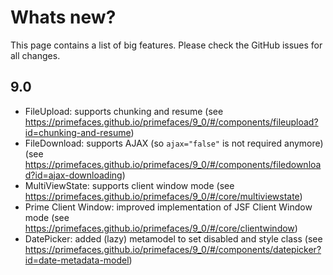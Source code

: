 # Whats new?

This page contains a list of big features. Please check the GitHub issues for all changes.

## 9.0

  * FileUpload: supports chunking and resume (see https://primefaces.github.io/primefaces/9_0/#/components/fileupload?id=chunking-and-resume)
  * FileDownload: supports AJAX (so `ajax="false"` is not required anymore) (see https://primefaces.github.io/primefaces/9_0/#/components/filedownload?id=ajax-downloading)
  * MultiViewState: supports client window mode (see https://primefaces.github.io/primefaces/9_0/#/core/multiviewstate)
  * Prime Client Window: improved implementation of JSF Client Window mode (see https://primefaces.github.io/primefaces/9_0/#/core/clientwindow)
  * DatePicker: added (lazy) metamodel to set disabled and style class (see https://primefaces.github.io/primefaces/9_0/#/components/datepicker?id=date-metadata-model)

